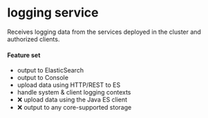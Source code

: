 # logging service
Receives logging data from the services deployed in the cluster and authorized clients.
#### Feature set
- output to ElasticSearch
- output to Console
- upload data using HTTP/REST to ES
- handle system & client logging contexts
- :x: upload data using the Java ES client
- :x: output to any core-supported storage
